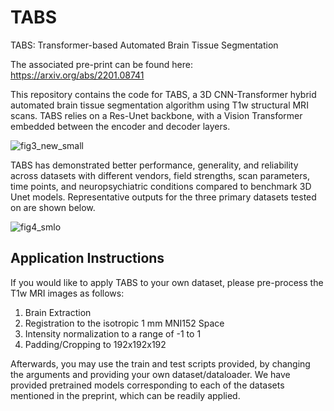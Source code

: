 # TABS
TABS: Transformer-based Automated Brain Tissue Segmentation

The associated pre-print can be found here: https://arxiv.org/abs/2201.08741

This repository contains the code for TABS, a 3D CNN-Transformer hybrid automated brain tissue segmentation algorithm using T1w structural MRI scans. TABS relies on a Res-Unet backbone, with a Vision Transformer embedded between the encoder and decoder layers.

![fig3_new_small](https://user-images.githubusercontent.com/93843444/150707690-a14744d7-a792-4dc3-b547-a1a63d43c697.jpg)

TABS has demonstrated better performance, generality, and reliability across datasets with different vendors, field strengths, scan parameters, time points, and neuropsychiatric conditions compared to benchmark 3D Unet models. Representative outputs for the three primary datasets tested on are shown below.

![fig4_smlo](https://user-images.githubusercontent.com/93843444/150708119-cee6daf9-88d4-4a6d-8e8a-ea709e2f5c6e.jpg)

## Application Instructions

If you would like to apply TABS to your own dataset, please pre-process the T1w MRI images as follows:

1. Brain Extraction
2. Registration to the isotropic 1 mm MNI152 Space
3. Intensity normalization to a range of -1 to 1
4. Padding/Cropping to 192x192x192

Afterwards, you may use the train and test scripts provided, by changing the arguments and providing your own dataset/dataloader. We have provided pretrained models corresponding to each of the datasets mentioned in the preprint, which can be readily applied.
